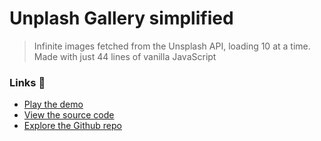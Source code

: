 # Unplash Gallery simplified

> Infinite images fetched from the Unsplash API, loading 10 at a time. Made with just 44 lines of vanilla JavaScript

### Links 🔗
- [Play the demo](https://js-promised-based-unsplash-gallery-simplified.rolandjlevy.repl.co/)
- [View the source code](https://replit.com/@RolandJLevy/js-promised-based-unsplash-gallery-simplified)
- [Explore the Github repo](https://github.com/rolandjlevy/js-promised-based-unsplash-gallery-simplified)